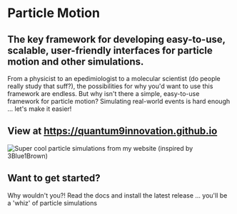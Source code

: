 # Particle Motion
## The key framework for developing easy-to-use, scalable, user-friendly interfaces for particle motion and other simulations.
From a physicist to an epedimiologist to a molecular scientist (do people really study that suff?), the possibilities for why you'd want to use this framework are endless. But why isn't there a simple, easy-to-use framework for particle motion? Simulating real-world events is hard enough ... let's make it easier!

## View at https://quantum9innovation.github.io
![Super cool particle simulations from my website (inspired by 3Blue1Brown)](https://i.ibb.co/x7qzvQm/temp.png)

## Want to get started?
Why wouldn't you?! Read the docs and install the latest release ... you'll be a 'whiz' of particle simulations
